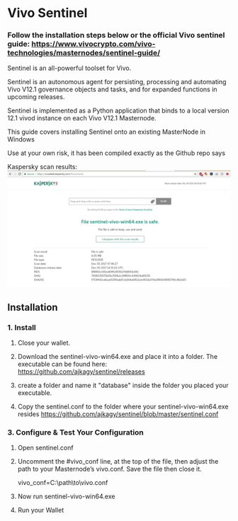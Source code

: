 # Vivo Sentinel

### Follow the installation steps below or the official Vivo sentinel guide: https://www.vivocrypto.com/vivo-technologies/masternodes/sentinel-guide/


Sentinel is an all-powerful toolset for Vivo.

Sentinel is an autonomous agent for persisting, processing and automating Vivo V12.1 governance objects and tasks, and for expanded functions in upcoming releases.

Sentinel is implemented as a Python application that binds to a local version 12.1 vivod instance on each Vivo V12.1 Masternode.

This guide covers installing Sentinel onto an existing MasterNode in Windows

Use at your own risk, it has been compiled exactly as the Github repo says

Kaspersky scan results:
![sen​t​i​n​e​l​-​v​i​v​o​-​w​i​n​6​4​.​exe scan results](/sentinel-scan.jpg?raw=true "sen​t​i​n​e​l​-​v​i​v​o​-​w​i​n​6​4​.​exe scan results")


## Installation

### 1. Install

1. Close your wallet.

2. Download the sentinel-vivo-win64.exe and place it into a folder.
The executable can be found here: https://github.com/ajkagy/sentinel/releases

2. create a folder and name it "database" inside the folder you placed your executable.

3. Copy the sentinel.conf to the folder where your sentinel-vivo-win64.exe resides
https://github.com/ajkagy/sentinel/blob/master/sentinel.conf

### 3. Configure & Test Your Configuration

1. Open sentinel.conf

2. Uncomment the #vivo_conf line, at the top of the file, then adjust the path to your Masternode’s vivo.conf. Save the file then close it.

    vivo_conf=C:\path\to\vivo.conf

3. Now run sentinel-vivo-win64.exe

4. Run your Wallet